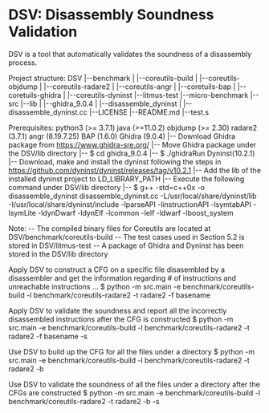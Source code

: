 # DSV: Disassembly Soundness Validation

DSV is a tool that automatically validates the soundness of a disassembly process.

Project structure:
DSV
|--benchmark
|   |--coreutils-build
|   |--coreutils-objdump
|   |--coreutils-radare2
|   |--coreutils-angr
|   |--coretuils-bap
|   |--coretuils-ghidra
|   |--coreutils-dyninst
|--litmus-test
|--micro-benchmark
|--src
|--lib
|   |--ghidra_9.0.4
|   |--disassemble_dyninst
|   |--disassemble_dyninst.cc
|--LICENSE
|--README.md
|--test.s

Prerequisites:
    python3 (>= 3.7.1)
    java (>=11.0.2)
    objdump (>= 2.30)
    radare2 (3.7.1)
    angr (8.19.7.25)
    BAP (1.6.0)
    Ghidra (9.0.4)
      |-- Download Ghidra package from https://www.ghidra-sre.org/
      |-- Move Ghidra package under the DSV/lib directory
      |-- $ cd ghidra_9.0.4
      |-- $ ./ghidraRun
    Dyninst(10.2.1)
      |-- Download, make and install the dyninst following the steps in https://github.com/dyninst/dyninst/releases/tag/v10.2.1
      |-- Add the lib of the installed dyninst project to LD_LIBRARY_PATH
      |-- Execute the following command under DSV/lib directory
      |-- $ g++ -std=c++0x -o disassemble_dyninst disassemble_dyninst.cc -L/usr/local/share/dyninst/lib -I/usr/local/share/dyninst/include -lparseAPI -linstructionAPI -lsymtabAPI -lsymLite -ldynDwarf -ldynElf -lcommon -lelf -ldwarf -lboost_system


Note:
    -- The compiled binary files for Coreutils are located at DSV/benchmark/coreutils-build
    -- The test cases used in Section 5.2 is stored in DSV/litmus-test
    -- A package of Ghidra and Dyninst has been stored in the DSV/lib directory


Apply DSV to construct a CFG on a specific file disasembled by a disassembler and get the information regarding # of instructions and unreachable instructions ...
$ python -m src.main -e benchmark/coreutils-build -l benchmark/coreutils-radare2 -t radare2 -f basename

Apply DSV to validate the soundness and report all the incorrectly disassembled instructions after the CFG is constructed
$ python -m src.main -e benchmark/coreutils-build -l benchmark/coreutils-radare2 -t radare2 -f basename -s

Use DSV to build up the CFG for all the files under a directory
$ python -m src.main -e benchmark/coreutils-build -l benchmark/coreutils-radare2 -t radare2 -b

Use DSV to validate the soundness of all the files under a directory after the CFGs are constructed
$ python -m src.main -e benchmark/coreutils-build -l benchmark/coreutils-radare2 -t radare2 -b -s


